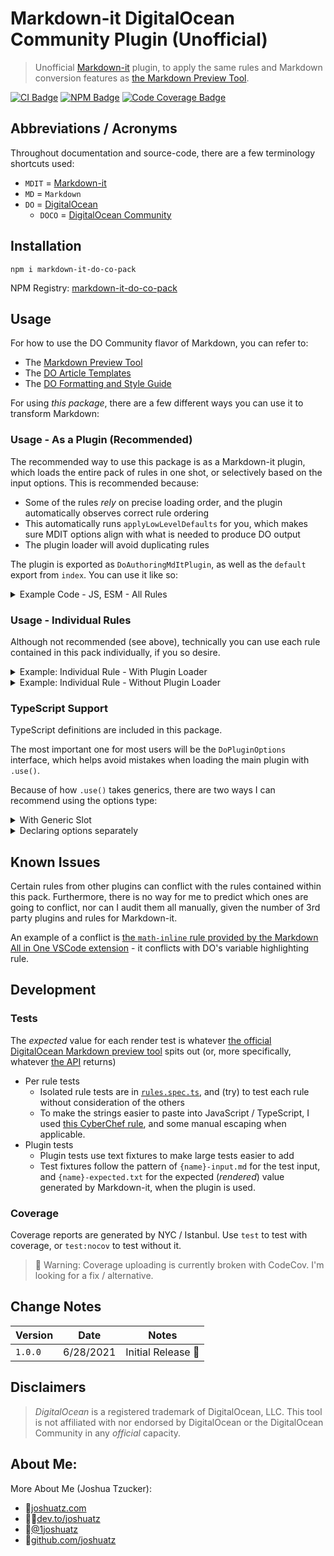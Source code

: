 # Markdown-it DigitalOcean Community Plugin (Unofficial)
> Unofficial [Markdown-it](https://github.com/markdown-it/markdown-it) plugin, to apply the same rules and Markdown conversion features as [the Markdown Preview Tool](https://www.digitalocean.com/community/markdown).

[![CI Badge](https://github.com/joshuatz/markdown-it-do-co-pack/actions/workflows/nodejs.yml/badge.svg)](https://github.com/joshuatz/markdown-it-do-co-pack/actions/workflows/nodejs.yml) [![NPM Badge](https://img.shields.io/npm/v/markdown-it-do-co-pack)](https://www.npmjs.com/package/markdown-it-do-co-pack) [![Code Coverage Badge](https://codecov.io/gh/joshuatz/markdown-it-do-co-pack/branch/main/graph/badge.svg)](https://codecov.io/gh/{USER}/{REPO}/branch/main)

## Abbreviations / Acronyms
Throughout documentation and source-code, there are a few terminology shortcuts used:

- `MDIT` = [Markdown-it](https://github.com/markdown-it/markdown-it)
- `MD` = `Markdown`
- `DO` = [DigitalOcean](https://www.digitalocean.com/)
	- `DOCO` = [DigitalOcean Community](https://www.digitalocean.com/community)

## Installation
```
npm i markdown-it-do-co-pack
```

NPM Registry: [markdown-it-do-co-pack](https://www.npmjs.com/package/markdown-it-do-co-pack)

## Usage
For how to use the DO Community flavor of Markdown, you can refer to:

- The [Markdown Preview Tool](https://www.digitalocean.com/community/markdown)
- The [DO Article Templates](https://github.com/do-community/do-article-templates)
- The [DO Formatting and Style Guide](https://do.co/style)

For using _this package_, there are a few different ways you can use it to transform Markdown:

### Usage - As a Plugin (Recommended)
The recommended way to use this package is as a Markdown-it plugin, which loads the entire pack of rules in one shot, or selectively based on the input options. This is recommended because:

- Some of the rules _rely_ on precise loading order, and the plugin automatically observes correct rule ordering
- This automatically runs `applyLowLevelDefaults` for you, which makes sure MDIT options align with what is needed to produce DO output
- The plugin loader will avoid duplicating rules

The plugin is exported as `DoAuthoringMdItPlugin`, as well as the `default` export from `index`. You can use it like so:

<details>
	<summary>Example Code - JS, ESM - All Rules</summary>

```js
import {DoAuthoringMdItPlugin} from 'markdown-it-do-co-pack';
import MarkdownIt from 'markdown-it';

const mdItInstance = new MarkdownIt();

mdItInstance.use(DoAuthoringMdItPlugin, {
	rules: 'all', // This can also be `default`, or an array of rule names
});

let input =
`
# Example

<$>[note]
**Note:** This is a special note!
<$>

Here is a <^>variable highlight<^>.
`


const output = mdItInstance.render(input);
console.log(output);

/**
 * Output:

<h1 id="example">Example</h1>

<p><span class='note'><strong>Note:</strong> This is a special note!<br></span></p>

<p>Here is a <span class="highlight">variable highlight</span>.</p>

 */
```
</details>

### Usage - Individual Rules
Although not recommended (see above), technically you can use each rule contained in this pack individually, if you so desire.

<details>
	<summary>Example: Individual Rule - With Plugin Loader</summary>

```js
const mdItInstance = new MarkdownIt();
mdItInstance.use(DoAuthoringMdItPlugin, {
	rules: ['do_notes']
});
```
</details>


<details>
	<summary>Example: Individual Rule - Without Plugin Loader</summary>

```js
import {RulesByName} from 'markdown-it-do-co-pack';
import MarkdownIt from 'markdown-it';

const mdItInstance = new MarkdownIt();

const {name: ruleName, ruleFn} = RulesByName.do_variable_highlights;

mdItInstance.core.ruler.push(ruleName, ruleFn);

let input =
`
In this sentence, <^>this<^> is a variable.
`


const output = mdItInstance.render(input);
console.log(output);
// <p>In this sentence, <span class="highlight">this</span> is a variable.</p>
```
</details>

### TypeScript Support
TypeScript definitions are included in this package.

The most important one for most users will be the `DoPluginOptions` interface, which helps avoid mistakes when loading the main plugin with `.use()`.

Because of how `.use()` takes generics, there are two ways I can recommend using the options type:

<details>
	<summary>With Generic Slot</summary>

This definitely requires that you have installed `@types/markdown-it`.

```ts
import {DoAuthoringMdItPlugin, DoPluginOptions} from 'markdown-it-do-co-pack';
import MarkdownIt from 'markdown-it';

const mdItInstance = new MarkdownIt();

mdItInstance.use<DoPluginOptions>(DoAuthoringMdItPlugin, {
	rules: 'all'
});
```
</details>

<details>
	<summary>Declaring options separately</summary>

You can also create options separately and explicitly type them:

```ts
import {DoAuthoringMdItPlugin, DoPluginOptions} from 'markdown-it-do-co-pack';
import MarkdownIt from 'markdown-it';

const mdItInstance = new MarkdownIt();

const options: DoPluginOptions = {
	rules: 'all'
}

mdItInstance.use(DoAuthoringMdItPlugin, options);
```
</details>


## Known Issues
Certain rules from other plugins can conflict with the rules contained within this pack. Furthermore, there is no way for me to predict which ones are going to conflict, nor can I audit them all manually, given the number of 3rd party plugins and rules for Markdown-it.

An example of a conflict is [the `math-inline` rule provided by the Markdown All in One VSCode extension](https://github.com/yzhang-gh/vscode-markdown/blob/f560819acc2175691dd5d5d809e3329c50d18039/syntaxes/math_inline.markdown.tmLanguage.json) - it conflicts with DO's variable highlighting rule.


## Development

### Tests
The *expected* value for each render test is whatever [the official DigitalOcean Markdown preview tool](https://www.digitalocean.com/community/markdown) spits out (or, more specifically, whatever [the API](https://www.digitalocean.com/community/markdown/preview) returns)

- Per rule tests
	- Isolated rule tests are in [`rules.spec.ts`](__tests__/rules.spec.ts), and (try) to test each rule without consideration of the others
	- To make the strings easier to paste into JavaScript / TypeScript, I used [this CyberChef rule](https://gchq.github.io/CyberChef/#recipe=Find_/_Replace(%7B'option':'Regex','string':'%5C%5Cn'%7D,'%5C%5C%5C%5Cn',true,false,true,false)Find_/_Replace(%7B'option':'Regex','string':'%5C''%7D,'%22',true,false,true,false)Find_/_Replace(%7B'option':'Regex','string':'%5E%7C$'%7D,'%5C'',true,false,true,false)), and some manual escaping when applicable.
- Plugin tests
	- Plugin tests use text fixtures to make large tests easier to add
	- Test fixtures follow the pattern of `{name}-input.md` for the test input, and `{name}-expected.txt` for the expected (*rendered*) value generated by Markdown-it, when the plugin is used.

### Coverage
Coverage reports are generated by NYC / Istanbul. Use `test` to test with coverage, or `test:nocov` to test without it.

> 🚨 Warning: Coverage uploading is currently broken with CodeCov. I'm looking for a fix / alternative.

## Change Notes
Version | Date | Notes
--- | --- | ---
`1.0.0` | 6/28/2021 | Initial Release 🚀

## Disclaimers
> *DigitalOcean* is a registered trademark of DigitalOcean, LLC. This tool is not affiliated with nor endorsed by DigitalOcean or the DigitalOcean Community in any *official* capacity.

## About Me:

More About Me (Joshua Tzucker):

 - 🔗<a href="https://joshuatz.com/" rel="noopener" target="_blank">joshuatz.com</a>
 - 👨‍💻<a href="https://dev.to/joshuatz" rel="noopener" target="_blank">dev.to/joshuatz</a>
 - 💬<a href="https://twitter.com/1joshuatz" rel="noopener" target="_blank">@1joshuatz</a>
 - 💾<a href="https://github.com/joshuatz" rel="noopener" target="_blank">github.com/joshuatz</a>